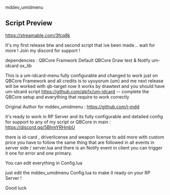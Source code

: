 mddev_umidmenu

## **Script Preview**
https://streamable.com/3fcq8k

It's my first release btw and second script that ive been made .. wait for more !
Join my discord for support !

dependencies :
QBCore Framwork
Default QBCore Draw text & Notify
um-idcard
ox_lib

This is a um-idcard-menu fully configurable and changed to work just on QBCore Framework 
and all credits is to uyuyorum (um) and me next release will be worked with qb-target now it works by drawtext
and you should have um-idcard script https://github.com/alp1x/um-idcard -- complete the QBCore setup and everything that require to work correctly


Original Author for mddev_umidmenu : https://github.com/j-mdd

it's ready to work in RP Server and its fully configurable and detailed config
for support to any of my script or QBCore in main : https://discord.gg/5BhmYRHmbU



there is id-card , driverlicense and weapon license to add more with custom price you have to follow the same thing that are followed in all events in server side / server.lua
and there is an Notify event in client you can trigger it one for error and one primary.

You can edit everything in Config.lua

just edit the mddev_umidmenu Config.lua to make it ready on your RP Server !

Good luck
